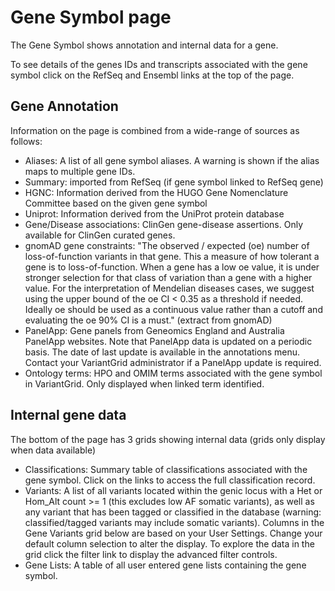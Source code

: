 # Gene Symbol page

The Gene Symbol shows annotation and internal data for a gene.  

To see details of the genes IDs and transcripts associated with the gene symbol click on the RefSeq and Ensembl links at the top of the page. 

## Gene Annotation

Information on the page is combined from a wide-range of sources as follows:

- Aliases: A list of all gene symbol aliases. A warning is shown if the alias maps to multiple gene IDs.
- Summary: imported from RefSeq (if gene symbol linked to RefSeq gene)
- HGNC: Information derived from the HUGO Gene Nomenclature Committee based on the given gene symbol
- Uniprot: Information derived from the UniProt protein database
- Gene/Disease associations: ClinGen gene-disease assertions. Only available for ClinGen curated genes.
- gnomAD gene constraints: "The observed / expected (oe) number of loss-of-function variants in that gene. This a measure of how tolerant a gene is to loss-of-function. When a gene has a low oe value, it is under stronger selection for that class of variation than a gene with a higher value. For the interpretation of Mendelian diseases cases, we suggest using the upper bound of the oe CI < 0.35 as a threshold if needed. Ideally oe should be used as a continuous value rather than a cutoff and evaluating the oe 90% CI is a must." (extract from gnomAD)
- PanelApp: Gene panels from Geneomics England and Australia PanelApp websites. Note that PanelApp data is updated on a periodic basis. The date of last update is available in the annotations menu. Contact your VariantGrid administrator if a PanelApp update is required.
- Ontology terms: HPO and OMIM terms associated with the gene symbol in VariantGrid. Only displayed when linked term identified.

## Internal gene data

The bottom of the page has 3 grids showing internal data (grids only display when data available) 

- Classifications: Summary table of classifications associated with the gene symbol. Click on the links to access the full classification record.
- Variants: A list of all variants located within the genic locus with a Het or Hom_Alt count >= 1 (this excludes low AF somatic variants), as well as any variant that has been tagged or classified in the database (warning: classified/tagged variants may include somatic variants). Columns in the Gene Variants grid below are based on your User Settings. Change your default column selection to alter the display. To explore the data in the grid click the filter link to display the advanced filter controls. 
- Gene Lists: A table of all user entered gene lists containing the gene symbol.
